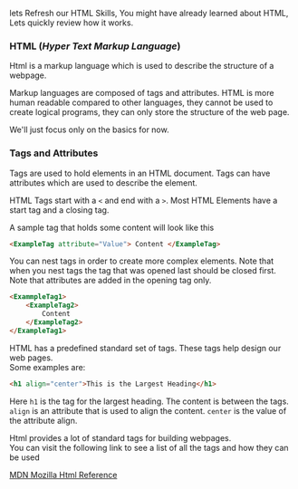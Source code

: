 lets Refresh our HTML Skills, You might have already learned about HTML, Lets quickly review how it works.

### HTML (_Hyper Text Markup Language_)

Html is a markup language which is used to describe the structure of a webpage.

Markup languages are composed of tags and attributes. HTML is more human readable compared to other languages, they cannot be used to create logical programs, they can only store the structure of the web page.

We'll just focus only on the basics for now.

### Tags and Attributes

Tags are used to hold elements in an HTML document. Tags can have attributes which are used to describe the element.

HTML Tags start with a `<` and end with a `>`. Most HTML Elements have a start tag and a closing tag.

A sample tag that holds some content will look like this

```html
<ExampleTag attribute="Value"> Content </ExampleTag>
```

You can nest tags in order to create more complex elements. Note that when you nest tags the tag that was opened last should be closed first. Note that attributes are added in the opening tag only.

```html
<ExammpleTag1>
    <ExampleTag2>
        Content
    </ExampleTag2>
</ExampleTag1>
```

HTML has a predefined standard set of tags. These tags help design our web pages.  
Some examples are:

```html
<h1 align="center">This is the Largest Heading</h1>
```

Here `h1` is the tag for the largest heading. The content is between the tags. `align` is an attribute that is used to align the content. `center` is the value of the attribute align.

Html provides a lot of standard tags for building webpages.  
You can visit the following link to see a list of all the tags and how they can be used

[MDN Mozilla Html Reference](https://developer.mozilla.org/en-US/docs/Web/HTML/Element)
